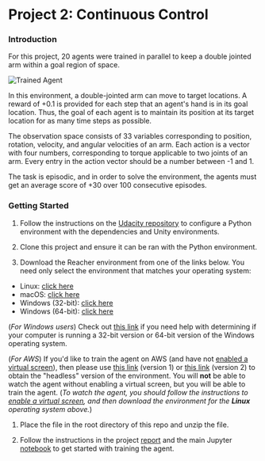 [Trained agent]: https://user-images.githubusercontent.com/10624937/43851024-320ba930-9aff-11e8-8493-ee547c6af349.gif "Trained Agent"

[Udacity repository]: https://github.com/udacity/deep-reinforcement-learning#dependencies

# Project 2: Continuous Control

### Introduction

For this project, 20 agents were trained in parallel to keep a double jointed arm within a goal region of space.

 ![Trained Agent][Trained agent]

In this environment, a double-jointed arm can move to target locations. A reward of +0.1 is provided for each step that an agent's hand is in its goal location. Thus, the goal of each agent is to maintain its position at its target location for as many time steps as possible.

The observation space consists of 33 variables corresponding to position, rotation, velocity, and angular velocities of an arm. Each action is a vector with four numbers, corresponding to torque applicable to two joints of an arm. Every entry in the action vector should be a number between -1 and 1.

The task is episodic, and in order to solve the environment, the agents must get an average score of +30 over 100 consecutive episodes.


### Getting Started

1. Follow the instructions on the [Udacity repository] to configure a Python environment with the dependencies and Unity environments.

1. Clone this project and ensure it can be ran with the Python environment.

1. Download the Reacher environment from one of the links below.  You need only select the environment that matches your operating system:
  - Linux: [click here](https://s3-us-west-1.amazonaws.com/udacity-drlnd/P2/Reacher/Reacher_Linux.zip)
  - macOS: [click here](https://s3-us-west-1.amazonaws.com/udacity-drlnd/P2/Reacher/Reacher.app.zip)
  - Windows (32-bit): [click here](https://s3-us-west-1.amazonaws.com/udacity-drlnd/P2/Reacher/Reacher_Windows_x86.zip)
  - Windows (64-bit): [click here](https://s3-us-west-1.amazonaws.com/udacity-drlnd/P2/Reacher/Reacher_Windows_x86_64.zip)

  (_For Windows users_) Check out [this link](https://support.microsoft.com/en-us/help/827218/how-to-determine-whether-a-computer-is-running-a-32-bit-version-or-64) if you need help with determining if your computer is running a 32-bit version or 64-bit version of the Windows operating system.

  (_For AWS_) If you'd like to train the agent on AWS (and have not [enabled a virtual screen](https://github.com/Unity-Technologies/ml-agents/blob/master/docs/Training-on-Amazon-Web-Service.md)), then please use [this link](https://s3-us-west-1.amazonaws.com/udacity-drlnd/P2/Reacher/one_agent/Reacher_Linux_NoVis.zip) (version 1) or [this link](https://s3-us-west-1.amazonaws.com/udacity-drlnd/P2/Reacher/Reacher_Linux_NoVis.zip) (version 2) to obtain the "headless" version of the environment.  You will **not** be able to watch the agent without enabling a virtual screen, but you will be able to train the agent.  (_To watch the agent, you should follow the instructions to [enable a virtual screen](https://github.com/Unity-Technologies/ml-agents/blob/master/docs/Training-on-Amazon-Web-Service.md), and then download the environment for the **Linux** operating system above._)

1. Place the file in the root directory of this repo and unzip the file.

1. Follow the instructions in the project [report](https://github.com/jknagin/Udacity-DRLND-P2-Continuous-Control/blob/master/REPORT.md#running-continuous_controlipynb) and the main Jupyter [notebook](https://github.com/jknagin/Udacity-DRLND-P2-Continuous-Control/blob/master/Continuous_Control.ipynb) to get started with training the agent.
